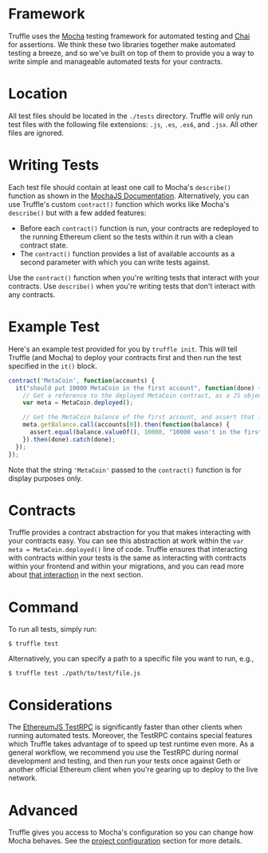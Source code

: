 # Framework

Truffle uses the [Mocha](https://mochajs.org/) testing framework for automated testing and [Chai](http://chaijs.com/) for assertions. We think these two libraries together make automated testing a breeze, and so we've built on top of them to provide you a way to write simple and manageable automated tests for your contracts.

# Location

All test files should be located in the `./tests` directory. Truffle will only run test files with the following file extensions: `.js`, `.es`, `.es6`, and `.jsx`. All other files are ignored.

# Writing Tests

Each test file should contain at least one call to Mocha's `describe()` function as shown in the [MochaJS Documentation](https://mochajs.org/). Alternatively, you can use Truffle's custom `contract()` function which works like Mocha's `describe()` but with a few added features:

* Before each `contract()` function is run, your contracts are redeployed to the running Ethereum client so the tests within it run with a clean contract state.
* The `contract()` function provides a list of available accounts as a second parameter with which you can write tests against.

Use the `contract()` function when you're writing tests that interact with your contracts. Use `describe()` when you're writing tests that don't interact with any contracts.

# Example Test

Here's an example test provided for you by `truffle init`. This will tell Truffle (and Mocha) to deploy your contracts first and then run the test specified in the `it()` block.

```javascript
contract('MetaCoin', function(accounts) {
  it("should put 10000 MetaCoin in the first account", function(done) {
    // Get a reference to the deployed MetaCoin contract, as a JS object.
    var meta = MetaCoin.deployed();

    // Get the MetaCoin balance of the first account, and assert that it's 10000.
    meta.getBalance.call(accounts[0]).then(function(balance) {
      assert.equal(balance.valueOf(), 10000, "10000 wasn't in the first account");
    }).then(done).catch(done);
  });
});
```

Note that the string `'MetaCoin'` passed to the `contract()` function is for display purposes only.

# Contracts

Truffle provides a contract abstraction for you that makes interacting with your contracts easy. You can see this abstraction at work within the `var meta = MetaCoin.deployed()` line of code. Truffle ensures that interacting with contracts within your tests is the same as interacting with contracts within your frontend and within your migrations, and you can read more about [that interaction](/getting_started/contracts) in the next section.

# Command

To run all tests, simply run:

```
$ truffle test
```

Alternatively, you can specify a path to a specific file you want to run, e.g.,

```none
$ truffle test ./path/to/test/file.js
```

# Considerations

The [EthereumJS TestRPC](https://github.com/ethereumjs/testrpc) is significantly faster than other clients when running automated tests. Moreover, the TestRPC contains special features which Truffle takes advantage of to speed up test runtime even more. As a general workflow, we recommend you use the TestRPC during normal development and testing, and then run your tests once against Geth or another official Ethereum client when you're gearing up to deploy to the live network.

# Advanced

Truffle gives you access to Mocha's configuration so you can change how Mocha behaves. See the [project configuration](/advanced/configuration/#mocha) section for more details.
